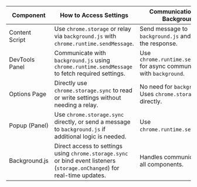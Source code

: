 
| Component      | How to Access Settings                                                                                                     | Communication With Background                                               |
|----------------|----------------------------------------------------------------------------------------------------------------------------|-----------------------------------------------------------------------------|
| Content Script | Use `chrome.storage` or relay via `background.js` with `chrome.runtime.sendMessage`.                                       | Send message to `background.js` and receive the response.                   |
| DevTools Panel | Communicate with `background.js` using `chrome.runtime.sendMessage` to fetch required settings.                            | Use `chrome.runtime.sendMessage` for async communication with `background`. |
| Options Page   | Directly use `chrome.storage.sync` to read or write settings without needing a relay.                                      | No need for `background.js`. Uses `chrome.storage` directly.                |
| Popup (Panel)  | Use `chrome.storage.sync` directly, or send a message to `background.js` if additional logic is needed.                    | Use `chrome.runtime.sendMessage`.                                           |
| Background.js  | Direct access to settings using `chrome.storage.sync` or bind event listeners (`storage.onChanged`) for real-time updates. | Handles communication for all components.                                   |

